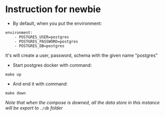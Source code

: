 # Instruction for newbie
- By default, when you put the environment:
```properties
environment:
	- POSTGRES_USER=postgres
	- POSTGRES_PASSWORD=postgres
	- POSTGRES_DB=postgres
```
It's will create a user, password, schema with the given name "postgres"
- Start postgres docker with command:
```properties
make up
```
- And end it with command:
```properties
make down
```

*Note that when the compose is downed, all the data store in this instance will be export to `./db` folder*